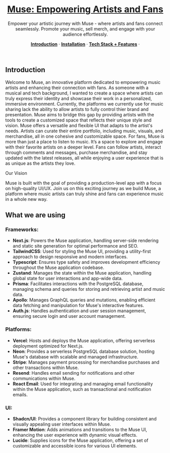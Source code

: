 <a href="YOUR_LINK_HERE">
  <h1 align="center">Muse: Empowering Artists and Fans</h1>
</a>

<p align="center">
  Empower your artistic journey with Muse - where artists and fans connect seamlessly. Promote your music, sell merch, and engage with your audience effortlessly.
</p>

<p align="center">
  <a href="#introduction"><strong>Introduction</strong></a> ·
  <a href="#installation"><strong>Installation</strong></a> ·
  <a href="#tech-stack--features"><strong>Tech Stack + Features</strong></a> ·
</p>
<br/>

## Introduction

Welcome to Muse, an innovative platform dedicated to empowering music artists and enhancing their connection with fans. As someone with a musical and tech background, I wanted to create a space where artists can truly express their identity and showcase their work in a personalized, immersive environment. Currently, the platforms we currently use for music sharing lack the ability to allow artists to fully control thier brand and presentation. Muse aims to bridge this gap by providing artists with the tools to create a customized space that reflects their unique style and vision. Muse offers a versatile and flexible UI that adapts to the artist's needs. Artists can curate their entire portfolio, including music, visuals, and merchandise, all in one cohesive and customizable space. For fans, Muse is more than just a place to listen to music. It’s a space to explore and engage with their favorite artists on a deeper level. Fans can follow artists, interact through comments and messages, purchase merchandise, and stay updated with the latest releases, all while enjoying a user experience that is as unique as the artists they love.

Our Vision

Muse is built with the goal of providing a production-level app with a focus on high-quality UI/UX. Join us on this exciting journey as we build Muse, a platform where music artists can truly shine and fans can experience music in a whole new way.

## What we are using
### **Frameworks:**
- **Next.js**: Powers the Muse application, handling server-side rendering and static site generation for optimal performance and SEO.
- **TailwindCSS**: Used for styling the Muse UI, providing a utility-first approach to design responsive and modern interfaces.
- **Typescript**: Ensures type safety and improves development efficiency throughout the Muse application codebase.
- **Zustand**: Manages the state within the Muse application, handling global state for user interactions and app-wide data.
- **Prisma**: Facilitates interactions with the PostgreSQL database, managing schema and queries for storing and retrieving artist and music data.
- **Apollo**: Manages GraphQL queries and mutations, enabling efficient data fetching and manipulation for Muse's interactive features.
- **Auth.js**: Handles authentication and user session management, ensuring secure login and user account management.

### **Platforms:**
- **Vercel**: Hosts and deploys the Muse application, offering serverless deployment optimized for Next.js.
- **Neon**: Provides a serverless PostgreSQL database solution, hosting Muse's database with scalable and managed infrastructure.
- **Stripe**: Manages payment processing for merchandise purchases and other transactions within Muse.
- **Resend**: Handles email sending for notifications and other communications within Muse.
- **React Email**: Used for integrating and managing email functionality within the Muse application, such as transactional and notification emails.

### **UI:**
- **Shadcn/UI**: Provides a component library for building consistent and visually appealing user interfaces within Muse.
- **Framer Motion**: Adds animations and transitions to the Muse UI, enhancing the user experience with dynamic visual effects.
- **Lucide**: Supplies icons for the Muse application, offering a set of customizable and accessible icons for various UI elements.
